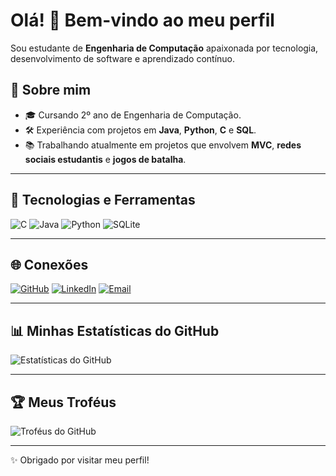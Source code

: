 # Olá! 👋 Bem-vindo ao meu perfil

Sou estudante de **Engenharia de Computação** apaixonada por tecnologia, desenvolvimento de software e aprendizado contínuo.

## 🌟 Sobre mim
- 🎓 Cursando 2º ano de Engenharia de Computação.
- 🛠 Experiência com projetos em **Java**, **Python**, **C** e **SQL**.
- 📚 Trabalhando atualmente em projetos que envolvem **MVC**, **redes sociais estudantis** e **jogos de batalha**.

---

## 🚀 Tecnologias e Ferramentas
![C](https://img.shields.io/badge/-C-00599C?logo=c&logoColor=white&style=flat)
![Java](https://img.shields.io/badge/-Java-007396?logo=java&logoColor=white&style=flat)
![Python](https://img.shields.io/badge/-Python-FFD43B?logo=python&logoColor=darkgreen&style=flat)
![SQLite](https://img.shields.io/badge/-SQLite-003B57?logo=sqlite&logoColor=white&style=flat)


---

## 🌐 Conexões
[![GitHub](https://img.shields.io/badge/-GitHub-181717?logo=github&logoColor=white&style=flat)](https://github.com/dutra1904)
[![LinkedIn](https://img.shields.io/badge/-LinkedIn-0A66C2?logo=linkedin&logoColor=white&style=flat)](www.linkedin.com/in/maria-dutra-costa-338876230)
[![Email](https://img.shields.io/badge/-Email-D14836?logo=gmail&logoColor=white&style=flat)](mailto:dutramaria165@gmail.com)

---

## 📊 Minhas Estatísticas do GitHub
![Estatísticas do GitHub](https://github-readme-stats.vercel.app/api?username=dutra1904&show_icons=true&theme=dark)

---

## 🏆 Meus Troféus
![Troféus do GitHub](https://github-profile-trophy.vercel.app/?username=dutra1904&theme=onedark)

---

✨ Obrigado por visitar meu perfil!

<!--
**dutra1904/dutra1904** is a ✨ _special_ ✨ repository because its `README.md` (this file) appears on your GitHub profile.

Here are some ideas to get you started:

- 🔭 I’m currently working on ...
- 🌱 I’m currently learning ...
- 👯 I’m looking to collaborate on ...
- 🤔 I’m looking for help with ...
- 💬 Ask me about ...
- 📫 How to reach me: ...
- 😄 Pronouns: ...
- ⚡ Fun fact: ...
-->
